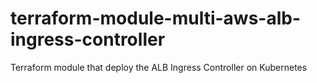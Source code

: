 # terraform-module-multi-aws-alb-ingress-controller

Terraform module that deploy the ALB Ingress Controller on Kubernetes